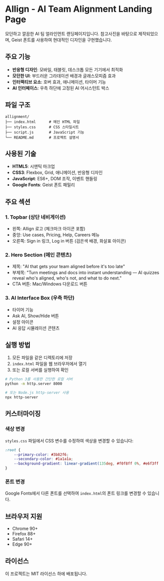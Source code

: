 # Allign - AI Team Alignment Landing Page

모던하고 깔끔한 AI 팀 얼라인먼트 랜딩페이지입니다. 참고사진을 바탕으로 제작되었으며, Geist 폰트를 사용하여 현대적인 디자인을 구현했습니다.

## 주요 기능

- **반응형 디자인**: 모바일, 태블릿, 데스크톱 모든 기기에서 최적화
- **모던한 UI**: 부드러운 그라데이션 배경과 글래스모피즘 효과
- **인터랙티브 요소**: 호버 효과, 애니메이션, 타이머 기능
- **AI 인터페이스**: 우측 하단에 고정된 AI 어시스턴트 박스

## 파일 구조

```
allignment/
├── index.html      # 메인 HTML 파일
├── styles.css      # CSS 스타일시트
├── script.js       # JavaScript 기능
└── README.md       # 프로젝트 설명서
```

## 사용된 기술

- **HTML5**: 시맨틱 마크업
- **CSS3**: Flexbox, Grid, 애니메이션, 반응형 디자인
- **JavaScript**: ES6+, DOM 조작, 이벤트 핸들링
- **Google Fonts**: Geist 폰트 패밀리

## 주요 섹션

### 1. Topbar (상단 네비게이션)
- 왼쪽: Allign 로고 (체크마크 아이콘 포함)
- 중앙: Use cases, Pricing, Help, Careers 메뉴
- 오른쪽: Sign in 링크, Log in 버튼 (검은색 배경, 화살표 아이콘)

### 2. Hero Section (메인 콘텐츠)
- 제목: "AI that gets your team aligned before it's too late"
- 부제목: "Turn meetings and docs into instant understanding — AI quizzes reveal who's aligned, who's not, and what to do next."
- CTA 버튼: Mac/Windows 다운로드 버튼

### 3. AI Interface Box (우측 하단)
- 타이머 기능
- Ask AI, Show/Hide 버튼
- 설정 아이콘
- AI 응답 시뮬레이션 콘텐츠

## 실행 방법

1. 모든 파일을 같은 디렉토리에 저장
2. `index.html` 파일을 웹 브라우저에서 열기
3. 또는 로컬 서버를 실행하여 확인

```bash
# Python 3를 사용한 간단한 로컬 서버
python -m http.server 8000

# 또는 Node.js http-server 사용
npx http-server
```

## 커스터마이징

### 색상 변경
`styles.css` 파일에서 CSS 변수를 수정하여 색상을 변경할 수 있습니다:

```css
:root {
    --primary-color: #3b82f6;
    --secondary-color: #1a1a1a;
    --background-gradient: linear-gradient(135deg, #f0f8ff 0%, #e6f3ff 50%, #f5f9ff 100%);
}
```

### 폰트 변경
Google Fonts에서 다른 폰트를 선택하여 `index.html`의 폰트 링크를 변경할 수 있습니다.

## 브라우저 지원

- Chrome 90+
- Firefox 88+
- Safari 14+
- Edge 90+

## 라이선스

이 프로젝트는 MIT 라이선스 하에 배포됩니다. 